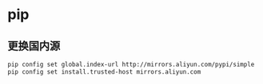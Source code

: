 # pip

## 更换国内源

```bash
pip config set global.index-url http://mirrors.aliyun.com/pypi/simple
pip config set install.trusted-host mirrors.aliyun.com
```

